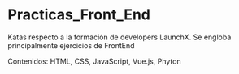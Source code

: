 # Practicas_Front_End

Katas respecto a la formación de developers LaunchX. Se engloba principalmente ejercicios de FrontEnd

Contenidos: HTML, CSS, JavaScript, Vue.js, Phyton 
